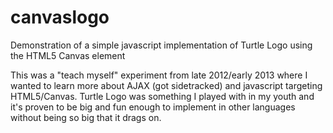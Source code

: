 # canvaslogo
Demonstration of a simple javascript implementation of Turtle Logo using the HTML5 Canvas element

This was a "teach myself" experiment from late 2012/early 2013 where I wanted to learn more about AJAX (got sidetracked) and javascript targeting HTML5/Canvas. Turtle Logo was something I played with in my youth and it's proven to be big and fun enough to implement in other languages without being so big that it drags on.

